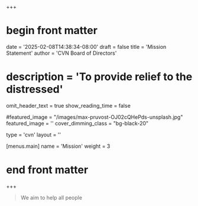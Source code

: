+++
# begin front matter

date = '2025-02-08T14:38:34-08:00'
draft = false
title = 'Mission Statement'
author = 'CVN Board of Directors'
# description = 'To provide relief to the distressed'
omit_header_text =   true
show_reading_time = false

#featured_image = "/images/max-pruvost-OJ02cQHePds-unsplash.jpg"
featured_image = ''
cover_dimming_class = "bg-black-20"

type = 'cvn'
layout = ''

[menus.main]
  name = 'Mission'
  weight = 3

# end front matter
+++

> We aim to help all people